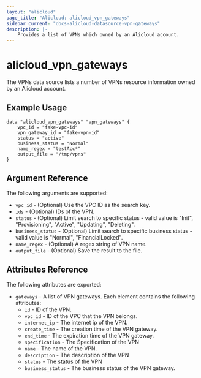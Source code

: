 ```yaml
---
layout: "alicloud"
page_title: "Alicloud: alicloud_vpn_gateways"
sidebar_current: "docs-alicloud-datasource-vpn-gateways"
description: |-
    Provides a list of VPNs which owned by an Alicloud account.
---
```


# alicloud\_vpn_gateways

The VPNs data source lists a number of VPNs resource information owned by an Alicloud account.

## Example Usage

```
data "alicloud_vpn_gateways" "vpn_gateways" {
	vpc_id = "fake-vpc-id"
	vpn_gateway_id = "fake-vpn-id"
	status = "active"
	business_status = "Normal"
	name_regex = "testAcc*"
	output_file = "/tmp/vpns"
}

```

## Argument Reference

The following arguments are supported:

* `vpc_id` - (Optional) Use the VPC ID as the search key.
* `ids` - (Optional) IDs of the VPN.
* `status` - (Optional) Limit search to specific status - valid value is "Init", "Provisioning", "Active", "Updating", "Deleting".
* `business_status` - (Optional) Limit search to specific business status - valid value is "Normal", "FinancialLocked".
* `name_regex` - (Optional) A regex string of VPN name.
* `output_file` - (Optional) Save the result to the file.

## Attributes Reference

The following attributes are exported:

* `gateways` - A list of VPN gateways. Each element contains the following attributes:
  * `id` - ID of the VPN.
  * `vpc_id` - ID of the VPC that the VPN belongs.
  * `internet_ip` - The internet ip of the VPN.
  * `create_time` - The creation time of the VPN gateway.
  * `end_time` - The expiration time of the VPN gateway.
  * `specification` - The Specification of the VPN
  * `name` - The name of the VPN.
  * `description` - The description of the VPN
  * `status` - The status of the VPN
  * `business_status` - The business status of the VPN gateway.
